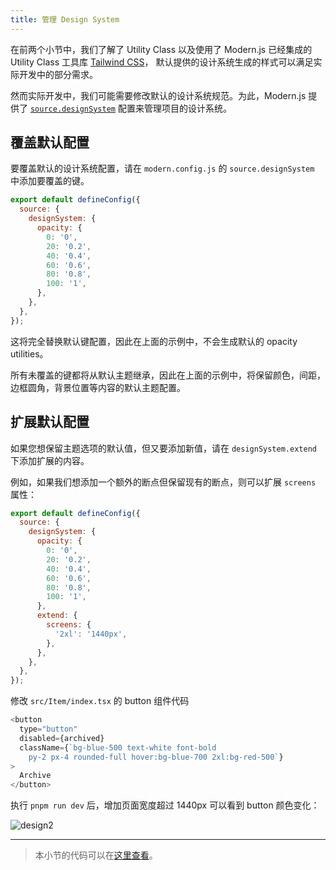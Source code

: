 ```yaml
---
title: ​管理 Design System
---
```


在前两个小节中，我们了解了 Utility Class 以及使用了 Modern.js 已经集成的 Utility Class 工具库 [Tailwind CSS](https://tailwindcss.com/)，
默认提供的设计系统生成的样式可以满足实际开发中的部分需求。

然而实际开发中，我们可能需要修改默认的设计系统规范。为此，Modern.js 提供了
[`source.designSystem`](/docs/apis/app/config/source/design-system) 配置来管理项目的设计系统。

## 覆盖默认配置

要覆盖默认的设计系统配置，请在 `modern.config.js` 的 `source.designSystem` 中添加要覆盖的键。

```js title="modern.config.js"
export default defineConfig({
  source: {
    designSystem: {
      opacity: {
        0: '0',
        20: '0.2',
        40: '0.4',
        60: '0.6',
        80: '0.8',
        100: '1',
      },
    },
  },
});
```

这将完全替换默认键配置，因此在上面的示例中，不会生成默认的 opacity utilities。

所有未覆盖的键都将从默认主题继承，因此在上面的示例中，将保留颜色，间距，边框圆角，背景位置等内容的默认主题配置。

## 扩展默认配置

如果您想保留主题选项的默认值，但又要添加新值，请在 `designSystem.extend` 下添加扩展的内容。

例如，如果我们想添加一个额外的断点但保留现有的断点，则可以扩展 `screens` 属性：

```js title="modern.config.js"
export default defineConfig({
  source: {
    designSystem: {
      opacity: {
        0: '0',
        20: '0.2',
        40: '0.4',
        60: '0.6',
        80: '0.8',
        100: '1',
      },
      extend: {
        screens: {
          '2xl': '1440px',
        },
      },
    },
  },
});
```

修改 `src/Item/index.tsx` 的 button 组件代码

```js
<button
  type="button"
  disabled={archived}
  className={`bg-blue-500 text-white font-bold
    py-2 px-4 rounded-full hover:bg-blue-700 2xl:bg-red-500`}
>
  Archive
</button>
```

执行 `pnpm run dev` 后，增加页面宽度超过 1440px 可以看到 button 颜色变化：

![design2](https://lf3-static.bytednsdoc.com/obj/eden-cn/aphqeh7uhohpquloj/modern-js/docs/06/result4.png)

---

> 本小节的代码可以在[这里查看](https://github.com/modern-js-dev/modern-js-examples/tree/main/tutorials/c06/hello-modern-4)。
